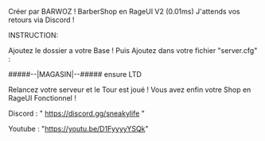 Créer par BARWOZ ! BarberShop en RageUI V2 (0.01ms) J'attends vos retours via Discord !

INSTRUCTION:

Ajoutez le dossier a votre Base ! Puis Ajoutez dans votre fichier "server.cfg" :

#####--|MAGASIN|--##### ensure LTD

Relancez votre serveur et le Tour est joué ! Vous avez enfin votre Shop en RageUI Fonctionnel !

Discord : " https://discord.gg/sneakylife "

Youtube : "https://youtu.be/D1FyyyyYSQk"
